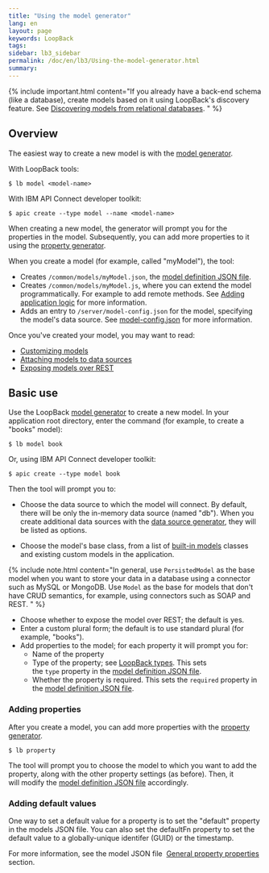 ```yaml
---
title: "Using the model generator"
lang: en
layout: page
keywords: LoopBack
tags:
sidebar: lb3_sidebar
permalink: /doc/en/lb3/Using-the-model-generator.html
summary:
---
```


{% include important.html content="If you already have a back-end schema (like a database), create models based on it using LoopBack's discovery feature.
See [Discovering models from relational databases](Discovering-models-from-relational-databases.html).
" %}

## Overview

The easiest way to create a new model is with the [model generator](Model-generator.html).

With LoopBack tools:

```
$ lb model <model-name>
```

With IBM API Connect developer toolkit:

```
$ apic create --type model --name <model-name>
```

When creating a new model, the generator will prompt you for the properties in the model.
Subsequently, you can add more properties to it using the [property generator](Property-generator.html).

When you create a model (for example, called "myModel"), the tool:

* Creates `/common/models/myModel.json`, the [model definition JSON file](Model-definition-JSON-file.html).
* Creates `/common/models/myModel.js`, where you can extend the model programmatically.
  For example to add remote methods. See [Adding application logic](Adding-application-logic.html) for more information.
* Adds an entry to `/server/model-config.json` for the model, specifying the model's data source.
  See [model-config.json](model-config.json.html) for more information.

Once you've created your model, you may want to read:

* [Customizing models](Customizing-models.html)
* [Attaching models to data sources](Attaching-models-to-data-sources.html)
* [Exposing models over REST](Exposing-models-over-REST.html)

## Basic use

Use the LoopBack [model generator](Model-generator.html) to create a new model.
In your application root directory, enter the command (for example, to create a "books" model):

```shell
$ lb model book
```

Or, using IBM API Connect developer toolkit:

```shell
$ apic create --type model book
```

Then the tool will prompt you to:

* Choose the data source to which the model will connect. By default, there will be only the in-memory data source (named "db").
  When you create additional data sources with the [data source generator](Data-source-generator.html), they will be listed as options.

* Choose the model's base class, from a list of [built-in models](Using-built-in-models.html) classes and existing custom models in the application.

{% include note.html content="In general, use `PersistedModel` as the base model when you want to store your data in a database using a connector such as MySQL or MongoDB.
Use `Model` as the base for models that don't have CRUD semantics, for example, using connectors such as SOAP and REST.
" %}

* Choose whether to expose the model over REST; the default is yes. 
* Enter a custom plural form; the default is to use standard plural (for example, "books").
* Add properties to the model; for each property it will prompt you for:
  * Name of the property
  * Type of the property; see [LoopBack types](LoopBack-types.html).
    This sets the `type` property in the [model definition JSON file](Model-definition-JSON-file.html).
  * Whether the property is required. This sets the `required` property in the [model definition JSON file](Model-definition-JSON-file.html).

### Adding properties

After you create a model, you can add more properties with the [property generator](Property-generator.html).

```shell
$ lb property
```

The tool will prompt you to choose the model to which you want to add the property, along with the other property settings (as before).
Then, it will modify the [model definition JSON file](Model-definition-JSON-file.html) accordingly.

### Adding default values

One way to set a default value for a property is to set the "default" property in the models JSON file.
You can also set the defaultFn property to set the default value to a globally-unique identifer (GUID) or the timestamp.

For more information, see the model JSON file 
[General property properties](Model-definition-JSON-file.html#general-property-properties) section.
